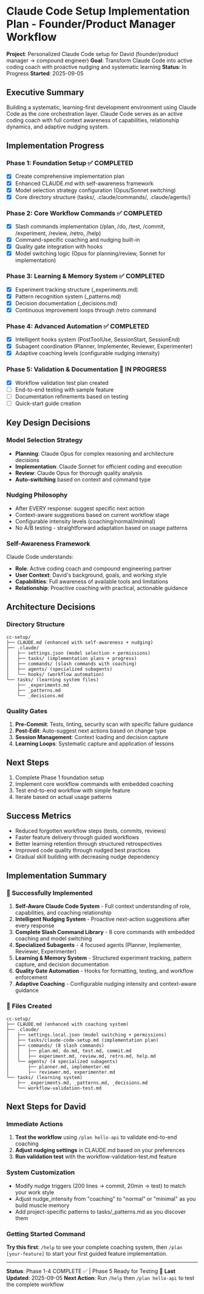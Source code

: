 # Claude Code Setup Implementation Plan - Founder/Product Manager Workflow

**Project**: Personalized Claude Code setup for David (founder/product manager → compound engineer)
**Goal**: Transform Claude Code into active coding coach with proactive nudging and systematic learning
**Status**: In Progress
**Started**: 2025-09-05

## Executive Summary
Building a systematic, learning-first development environment using Claude Code as the core orchestration layer. Claude Code serves as an active coding coach with full context awareness of capabilities, relationship dynamics, and adaptive nudging system.

## Implementation Progress

### Phase 1: Foundation Setup ✅ COMPLETED
- [x] Create comprehensive implementation plan
- [x] Enhanced CLAUDE.md with self-awareness framework
- [x] Model selection strategy configuration (Opus/Sonnet switching)
- [x] Core directory structure (tasks/, .claude/commands/, .claude/agents/)

### Phase 2: Core Workflow Commands ✅ COMPLETED
- [x] Slash commands implementation (/plan, /do, /test, /commit, /experiment, /review, /retro, /help)
- [x] Command-specific coaching and nudging built-in
- [x] Quality gate integration with hooks
- [x] Model switching logic (Opus for planning/review, Sonnet for implementation)

### Phase 3: Learning & Memory System ✅ COMPLETED
- [x] Experiment tracking structure (_experiments.md)
- [x] Pattern recognition system (_patterns.md)
- [x] Decision documentation (_decisions.md)
- [x] Continuous improvement loops through /retro command

### Phase 4: Advanced Automation ✅ COMPLETED
- [x] Intelligent hooks system (PostToolUse, SessionStart, SessionEnd)
- [x] Subagent coordination (Planner, Implementer, Reviewer, Experimenter)
- [x] Adaptive coaching levels (configurable nudging intensity)

### Phase 5: Validation & Documentation 🔄 IN PROGRESS
- [x] Workflow validation test plan created
- [ ] End-to-end testing with sample feature
- [ ] Documentation refinements based on testing
- [ ] Quick-start guide creation

## Key Design Decisions

### Model Selection Strategy
- **Planning**: Claude Opus for complex reasoning and architecture decisions
- **Implementation**: Claude Sonnet for efficient coding and execution
- **Review**: Claude Opus for thorough quality analysis
- **Auto-switching** based on context and command type

### Nudging Philosophy
- After EVERY response: suggest specific next action
- Context-aware suggestions based on current workflow stage
- Configurable intensity levels (coaching/normal/minimal)
- No A/B testing - straightforward adaptation based on usage patterns

### Self-Awareness Framework
Claude Code understands:
- **Role**: Active coding coach and compound engineering partner
- **User Context**: David's background, goals, and working style
- **Capabilities**: Full awareness of available tools and limitations
- **Relationship**: Proactive coaching with practical, actionable guidance

## Architecture Decisions

### Directory Structure
```
cc-setup/
├── CLAUDE.md (enhanced with self-awareness + nudging)
├── .claude/
│   ├── settings.json (model selection + permissions)
│   ├── tasks/ (implementation plans + progress)
│   ├── commands/ (slash commands with coaching)
│   ├── agents/ (specialized subagents)
│   └── hooks/ (workflow automation)
└── tasks/ (learning system files)
    ├── _experiments.md
    ├── _patterns.md
    └── _decisions.md
```

### Quality Gates
1. **Pre-Commit**: Tests, linting, security scan with specific failure guidance
2. **Post-Edit**: Auto-suggest next actions based on change type  
3. **Session Management**: Context loading and decision capture
4. **Learning Loops**: Systematic capture and application of lessons

## Next Steps
1. Complete Phase 1 foundation setup
2. Implement core workflow commands with embedded coaching
3. Test end-to-end workflow with simple feature
4. Iterate based on actual usage patterns

## Success Metrics
- Reduced forgotten workflow steps (tests, commits, reviews)
- Faster feature delivery through guided workflows  
- Better learning retention through structured retrospectives
- Improved code quality through nudged best practices
- Gradual skill building with decreasing nudge dependency

## Implementation Summary

### 🎉 Successfully Implemented
1. **Self-Aware Claude Code System** - Full context understanding of role, capabilities, and coaching relationship
2. **Intelligent Nudging System** - Proactive next-action suggestions after every response
3. **Complete Slash Command Library** - 8 core commands with embedded coaching and model switching
4. **Specialized Subagents** - 4 focused agents (Planner, Implementer, Reviewer, Experimenter) 
5. **Learning & Memory System** - Structured experiment tracking, pattern capture, and decision documentation
6. **Quality Gate Automation** - Hooks for formatting, testing, and workflow enforcement
7. **Adaptive Coaching** - Configurable nudging intensity and context-aware guidance

### 📁 Files Created
```
cc-setup/
├── CLAUDE.md (enhanced with coaching system)
├── .claude/
│   ├── settings.local.json (model switching + permissions)
│   ├── tasks/claude-code-setup.md (implementation plan)
│   ├── commands/ (8 slash commands)
│   │   ├── plan.md, do.md, test.md, commit.md
│   │   ├── experiment.md, review.md, retro.md, help.md
│   └── agents/ (4 specialized subagents)
│       ├── planner.md, implementer.md
│       ├── reviewer.md, experimenter.md
└── tasks/ (learning system)
    ├── _experiments.md, _patterns.md, _decisions.md
    └── workflow-validation-test.md
```

## Next Steps for David

### Immediate Actions
1. **Test the workflow** using `/plan hello-api` to validate end-to-end coaching
2. **Adjust nudging settings** in CLAUDE.md based on your preferences
3. **Run validation test** with the workflow-validation-test.md feature

### System Customization
- Modify nudge triggers (200 lines → commit, 20min → test) to match your work style
- Adjust nudge_intensity from "coaching" to "normal" or "minimal" as you build muscle memory
- Add project-specific patterns to tasks/_patterns.md as you discover them

### Getting Started Command
**Try this first**: `/help` to see your complete coaching system, then `/plan [your-feature]` to start your first guided feature implementation.

---

**Status**: Phase 1-4 COMPLETE ✅ | Phase 5 Ready for Testing 🧪
**Last Updated**: 2025-09-05
**Next Action**: Run `/help` then `/plan hello-api` to test the complete workflow